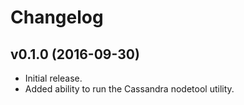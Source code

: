 # Changelog

## v0.1.0 (2016-09-30)
* Initial release.
* Added ability to run the Cassandra nodetool utility.
